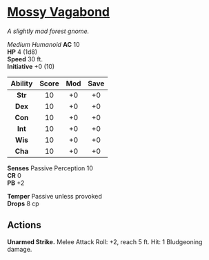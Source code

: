 # [Mossy Vagabond](https://hollowknight.wiki/w/Mossy_Vagabond)

*A slightly mad forest gnome.*

*Medium Humanoid*
**AC** 10  
**HP** 4 (1d8)  
**Speed** 30 ft.  
**Initiative** +0 (10)  

| Ability | Score | Mod | Save |
|:-------:|:-----:|:---:|:----:|
| **Str** | 10    | +0  | +0   |
| **Dex** | 10    | +0  | +0   |
| **Con** | 10    | +0  | +0   |
| **Int** | 10    | +0  | +0   |
| **Wis** | 10    | +0  | +0   |
| **Cha** | 10    | +0  | +0   |

**Senses** Passive Perception 10  
**CR** 0  
**PB** +2  

**Temper** Passive unless provoked  
**Drops** 8 cp  

## Actions

**Unarmed Strike.** Melee Attack Roll: +2, reach 5 ft. Hit: 1 Bludgeoning damage.

